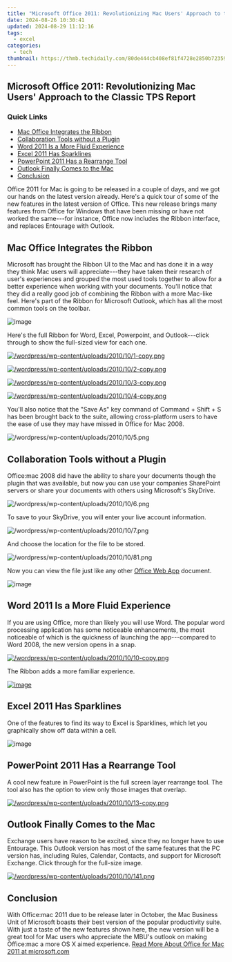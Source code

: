```yaml
---
title: "Microsoft Office 2011: Revolutionizing Mac Users' Approach to the Classic TPS Report"
date: 2024-08-26 10:30:41
updated: 2024-08-29 11:12:16
tags:
  - excel
categories:
  - tech
thumbnail: https://thmb.techidaily.com/80de444cb408ef81f4728e2850b723591d8016d7f4cd61445fe263111407c51f.jpg
---
```


## Microsoft Office 2011: Revolutionizing Mac Users' Approach to the Classic TPS Report

### Quick Links

* [Mac Office Integrates the Ribbon](https://youtube-help.techidaily.com/2024-approved-the-art-of-beats-pure-dj-visuals-available-online/)
* [Collaboration Tools without a Plugin](https://some-guidance.techidaily.com/new-top-10-sci-fi-vr-adventures-new-realms-unveiled/)
* [Word 2011 Is a More Fluid Experience](https://ios-unlock.techidaily.com/complete-fixes-to-solve-iphone-13-mini-randomly-asking-for-apple-id-password-by-drfone-ios/)
* [Excel 2011 Has Sparklines](https://hardware-tips.techidaily.com/meet-the-game-changer-in-budget-gaming-minisforums-innovative-affordable-156-144-hz-1440p-portable-monitor-for-just-189/)
* [PowerPoint 2011 Has a Rearrange Tool](https://win-forum.techidaily.com/social-media-titans-connect-with-facebook-twitter-instagram-and-youtube/)
* [Outlook Finally Comes to the Mac](https://screen-video-capture.techidaily.com/new-game-on-log-it-galaxy-phone-playthroughs-for-2024/)
* [Conclusion](https://extra-support.techidaily.com/updated-navigating-the-nuances-zoom-and-youtube-live-streaming-explored/)

 Office 2011 for Mac is going to be released in a couple of days, and we got our hands on the latest version already. Here's a quick tour of some of the new features in the latest version of Office. This new release brings many features from Office for Windows that have been missing or have not worked the same---for instance, Office now includes the Ribbon interface, and replaces Entourage with Outlook. 

##  Mac Office Integrates the Ribbon

 Microsoft has brought the Ribbon UI to the Mac and has done it in a way they think Mac users will appreciate---they have taken their research of user's experiences and grouped the most used tools together to allow for a better experience when working with your documents. You'll notice that they did a really good job of combining the Ribbon with a more Mac-like feel. Here's part of the Ribbon for Microsoft Outlook, which has all the most common tools on the toolbar. 

![image](https://static1.howtogeekimages.com/wordpress/wp-content/uploads/2010/10/image297.png) 

 Here's the full Ribbon for Word, Excel, Powerpoint, and Outlook---click through to show the full-sized view for each one. [](https://www.howtogeek.com/wp-content/uploads/2010/10/18.png)

[![/wordpress/wp-content/uploads/2010/10/1-copy.png](https://static1.howtogeekimages.com/wordpress/wp-content/uploads/2010/10/1-copy.png)](https://www.howtogeek.com/wp-content/uploads/2010/10/18.png)

[](https://www.howtogeek.com/wp-content/uploads/2010/10/18.png) [](https://www.howtogeek.com/wp-content/uploads/2010/10/21.png)

[![/wordpress/wp-content/uploads/2010/10/2-copy.png](https://static1.howtogeekimages.com/wordpress/wp-content/uploads/2010/10/2-copy.png)](https://www.howtogeek.com/wp-content/uploads/2010/10/21.png)

[](https://www.howtogeek.com/wp-content/uploads/2010/10/21.png) [](https://www.howtogeek.com/wp-content/uploads/2010/10/31.png)

[![/wordpress/wp-content/uploads/2010/10/3-copy.png](https://static1.howtogeekimages.com/wordpress/wp-content/uploads/2010/10/3-copy.png)](https://www.howtogeek.com/wp-content/uploads/2010/10/31.png)

[](https://www.howtogeek.com/wp-content/uploads/2010/10/31.png) [](https://www.howtogeek.com/wp-content/uploads/2010/10/41.png)

[![/wordpress/wp-content/uploads/2010/10/4-copy.png](https://static1.howtogeekimages.com/wordpress/wp-content/uploads/2010/10/4-copy.png)](https://www.howtogeek.com/wp-content/uploads/2010/10/41.png)

[](https://www.howtogeek.com/wp-content/uploads/2010/10/41.png) You'll also notice that the "Save As" key command of Command + Shift + S has been brought back to the suite, allowing cross-platform users to have the ease of use they may have missed in Office for Mac 2008\. 

![/wordpress/wp-content/uploads/2010/10/5.png](https://static1.howtogeekimages.com/wordpress/wp-content/uploads/2010/10/5.png) 

##  Collaboration Tools without a Plugin

 Office:mac 2008 did have the ability to share your documents though the plugin that was available, but now you can use your companies SharePoint servers or share your documents with others using Microsoft's SkyDrive. 

![/wordpress/wp-content/uploads/2010/10/6.png](https://static1.howtogeekimages.com/wordpress/wp-content/uploads/2010/10/6.png) 

 To save to your SkyDrive, you will enter your live account information. 

![/wordpress/wp-content/uploads/2010/10/7.png](https://static1.howtogeekimages.com/wordpress/wp-content/uploads/2010/10/7.png) 

 And choose the location for the file to be stored. 

![/wordpress/wp-content/uploads/2010/10/81.png](https://static1.howtogeekimages.com/wordpress/wp-content/uploads/2010/10/81.png) 

 Now you can view the file just like any other [Office Web App](https://facebook.techidaily.com/the-structure-and-public-accessibility-of-facebook-local-groups/) document. 

![image](https://static1.howtogeekimages.com/wordpress/wp-content/uploads/2010/10/image298.png) 

##  Word 2011 Is a More Fluid Experience

 If you are using Office, more than likely you will use Word. The popular word processing application has some noticeable enhancements, the most noticeable of which is the quickness of launching the app---compared to Word 2008, the new version opens in a snap. [](https://www.howtogeek.com/wp-content/uploads/2010/10/101.png)

[![/wordpress/wp-content/uploads/2010/10/10-copy.png](https://static1.howtogeekimages.com/wordpress/wp-content/uploads/2010/10/10-copy.png)](https://www.howtogeek.com/wp-content/uploads/2010/10/101.png)

[](https://www.howtogeek.com/wp-content/uploads/2010/10/101.png) The Ribbon adds a more familiar experience. [](https://www.howtogeek.com/wp-content/uploads/2010/10/111.png)

[![image](https://static1.howtogeekimages.com/wordpress/wp-content/uploads/2010/10/image299.png)](https://www.howtogeek.com/wp-content/uploads/2010/10/111.png)

[](https://www.howtogeek.com/wp-content/uploads/2010/10/111.png) 

##  Excel 2011 Has Sparklines

 One of the features to find its way to Excel is Sparklines, which let you graphically show off data within a cell. 

![image](https://static1.howtogeekimages.com/wordpress/wp-content/uploads/2010/10/image300.png) 

##  PowerPoint 2011 Has a Rearrange Tool

 A cool new feature in PowerPoint is the full screen layer rearrange tool. The tool also has the option to view only those images that overlap. [](https://www.howtogeek.com/wp-content/uploads/2010/10/131.png)

[![/wordpress/wp-content/uploads/2010/10/13-copy.png](https://static1.howtogeekimages.com/wordpress/wp-content/uploads/2010/10/13-copy.png)](https://www.howtogeek.com/wp-content/uploads/2010/10/131.png)

[](https://www.howtogeek.com/wp-content/uploads/2010/10/131.png) 

##  Outlook Finally Comes to the Mac

 Exchange users have reason to be excited, since they no longer have to use Entourage. This Outlook version has most of the same features that the PC version has, including Rules, Calendar, Contacts, and support for Microsoft Exchange. Click through for the full-size image. [](https://www.howtogeek.com/wp-content/uploads/2010/10/141.png)

[![/wordpress/wp-content/uploads/2010/10/141.png](https://static1.howtogeekimages.com/wordpress/wp-content/uploads/2010/10/141.png)](https://www.howtogeek.com/wp-content/uploads/2010/10/141.png)

[](https://www.howtogeek.com/wp-content/uploads/2010/10/141.png) 

##  Conclusion

 With Office:mac 2011 due to be release later in October, the Mac Business Unit of Microsoft boasts their best version of the popular productivity suite. With just a taste of the new features shown here, the new version will be a great tool for Mac users who appreciate the MBU's outlook on making Office:mac a more OS X aimed experience. [Read More About Office for Mac 2011 at microsoft.com](http://www.microsoft.com/mac/office2011features/office2011.mspx)

<ins class="adsbygoogle"
     style="display:block"
     data-ad-format="autorelaxed"
     data-ad-client="ca-pub-7571918770474297"
     data-ad-slot="1223367746"></ins>



<ins class="adsbygoogle"
     style="display:block"
     data-ad-client="ca-pub-7571918770474297"
     data-ad-slot="8358498916"
     data-ad-format="auto"
     data-full-width-responsive="true"></ins>
